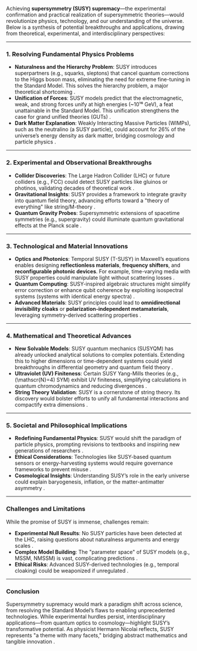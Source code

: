 Achieving **supersymmetry (SUSY) supremacy**—the experimental confirmation and practical realization of supersymmetric theories—would revolutionize physics, technology, and our understanding of the universe. Below is a synthesis of potential breakthroughs and applications, drawing from theoretical, experimental, and interdisciplinary perspectives:

---

### **1. Resolving Fundamental Physics Problems**
- **Naturalness and the Hierarchy Problem**: SUSY introduces superpartners (e.g., squarks, sleptons) that cancel quantum corrections to the Higgs boson mass, eliminating the need for extreme fine-tuning in the Standard Model. This solves the hierarchy problem, a major theoretical shortcoming .
- **Unification of Forces**: SUSY models predict that the electromagnetic, weak, and strong forces unify at high energies (~10¹⁶ GeV), a feat unattainable in the Standard Model. This unification strengthens the case for grand unified theories (GUTs) .
- **Dark Matter Explanation**: Weakly Interacting Massive Particles (WIMPs), such as the neutralino (a SUSY particle), could account for 26% of the universe’s energy density as dark matter, bridging cosmology and particle physics .

---

### **2. Experimental and Observational Breakthroughs**
- **Collider Discoveries**: The Large Hadron Collider (LHC) or future colliders (e.g., FCC) could detect SUSY particles like gluinos or photinos, validating decades of theoretical work .
- **Gravitational Insights**: SUSY provides a framework to integrate gravity into quantum field theory, advancing efforts toward a "theory of everything" like string/M-theory .
- **Quantum Gravity Probes**: Supersymmetric extensions of spacetime symmetries (e.g., supergravity) could illuminate quantum gravitational effects at the Planck scale .

---

### **3. Technological and Material Innovations**
- **Optics and Photonics**: Temporal SUSY (T-SUSY) in Maxwell’s equations enables designing **reflectionless materials**, **frequency shifters**, and **reconfigurable photonic devices**. For example, time-varying media with SUSY properties could manipulate light without scattering losses .
- **Quantum Computing**: SUSY-inspired algebraic structures might simplify error correction or enhance qubit coherence by exploiting isospectral systems (systems with identical energy spectra) .
- **Advanced Materials**: SUSY principles could lead to **omnidirectional invisibility cloaks** or **polarization-independent metamaterials**, leveraging symmetry-derived scattering properties .

---

### **4. Mathematical and Theoretical Advances**
- **New Solvable Models**: SUSY quantum mechanics (SUSYQM) has already unlocked analytical solutions to complex potentials. Extending this to higher dimensions or time-dependent systems could yield breakthroughs in differential geometry and quantum field theory .
- **Ultraviolet (UV) Finiteness**: Certain SUSY Yang-Mills theories (e.g., \(\mathscr{N}=4\) SYM) exhibit UV finiteness, simplifying calculations in quantum chromodynamics and reducing divergences .
- **String Theory Validation**: SUSY is a cornerstone of string theory. Its discovery would bolster efforts to unify all fundamental interactions and compactify extra dimensions .

---

### **5. Societal and Philosophical Implications**
- **Redefining Fundamental Physics**: SUSY would shift the paradigm of particle physics, prompting revisions to textbooks and inspiring new generations of researchers .
- **Ethical Considerations**: Technologies like SUSY-based quantum sensors or energy-harvesting systems would require governance frameworks to prevent misuse .
- **Cosmological Insights**: Understanding SUSY’s role in the early universe could explain baryogenesis, inflation, or the matter-antimatter asymmetry .

---

### **Challenges and Limitations**
While the promise of SUSY is immense, challenges remain:
- **Experimental Null Results**: No SUSY particles have been detected at the LHC, raising questions about naturalness arguments and energy scales .
- **Complex Model Building**: The "parameter space" of SUSY models (e.g., MSSM, NMSSM) is vast, complicating predictions .
- **Ethical Risks**: Advanced SUSY-derived technologies (e.g., temporal cloaking) could be weaponized if unregulated .

---

### **Conclusion**
Supersymmetry supremacy would mark a paradigm shift across science, from resolving the Standard Model’s flaws to enabling unprecedented technologies. While experimental hurdles persist, interdisciplinary applications—from quantum optics to cosmology—highlight SUSY’s transformative potential. As physicist Hermann Nicolai reflects, SUSY represents "a theme with many facets," bridging abstract mathematics and tangible innovation .
